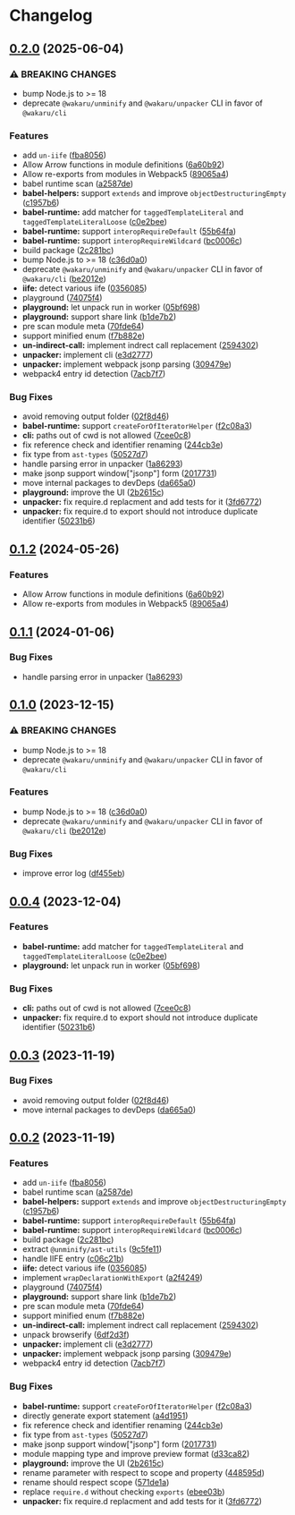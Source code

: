 # Changelog

## [0.2.0](https://github.com/0xdevalias/wakaru/compare/unpacker-v0.1.2...unpacker-v0.2.0) (2025-06-04)


### ⚠ BREAKING CHANGES

* bump Node.js to >= 18
* deprecate `@wakaru/unminify` and `@wakaru/unpacker` CLI in favor of `@wakaru/cli`

### Features

* add `un-iife` ([fba8056](https://github.com/0xdevalias/wakaru/commit/fba805626f0f16b15c83cc333b77a46fbd3ee67c))
* Allow Arrow functions in module definitions ([6a60b92](https://github.com/0xdevalias/wakaru/commit/6a60b9222ebcc7099f4ba162ecc868343bdb18ff))
* Allow re-exports from modules in Webpack5 ([89065a4](https://github.com/0xdevalias/wakaru/commit/89065a4e689b08d3e098c2e2d9eb647f896f78c8))
* babel runtime scan ([a2587de](https://github.com/0xdevalias/wakaru/commit/a2587ded911cc61ca31c893851e7c4417015658b))
* **babel-helpers:** support `extends` and improve `objectDestructuringEmpty` ([c1957b6](https://github.com/0xdevalias/wakaru/commit/c1957b63819f416237246bf6d53f19072ce93536))
* **babel-runtime:** add matcher for `taggedTemplateLiteral` and `taggedTemplateLiteralLoose` ([c0e2bee](https://github.com/0xdevalias/wakaru/commit/c0e2beeb743f9188050b3a9ab18bf28fd70ddb4b))
* **babel-runtime:** support `interopRequireDefault` ([55b64fa](https://github.com/0xdevalias/wakaru/commit/55b64fa2dcb57183476acb64b50cbcce40894a55))
* **babel-runtime:** support `interopRequireWildcard` ([bc0006c](https://github.com/0xdevalias/wakaru/commit/bc0006ccf378859ed5b6fbc174947c3eb4ebffa2))
* build package ([2c281bc](https://github.com/0xdevalias/wakaru/commit/2c281bc29af5e609bbd352b1bde4b14d5b3122e5))
* bump Node.js to &gt;= 18 ([c36d0a0](https://github.com/0xdevalias/wakaru/commit/c36d0a0176db56e98841051db264ab4c4f13739d))
* deprecate `@wakaru/unminify` and `@wakaru/unpacker` CLI in favor of `@wakaru/cli` ([be2012e](https://github.com/0xdevalias/wakaru/commit/be2012e112145e0025cef7aa74a9686c0f952a6d))
* **iife:** detect various iife ([0356085](https://github.com/0xdevalias/wakaru/commit/035608500def05031f24dc2c46e224eda986cac4))
* playground ([74075f4](https://github.com/0xdevalias/wakaru/commit/74075f43e8c47aabe23fe6bd680fc57a31ede219))
* **playground:** let unpack run in worker ([05bf698](https://github.com/0xdevalias/wakaru/commit/05bf698b5b1f5f4464422d07e78fcf8fe5956b29))
* **playground:** support share link ([b1de7b2](https://github.com/0xdevalias/wakaru/commit/b1de7b2cf3aab95ec619489a587f4bbd76c6e514))
* pre scan module meta ([70fde64](https://github.com/0xdevalias/wakaru/commit/70fde646079d483dc4b91fff2d206c3ef786adc8))
* support minified enum ([f7b882e](https://github.com/0xdevalias/wakaru/commit/f7b882e0f6e1a5b8223a85d5f159ba5c419a3fcf))
* **un-indirect-call:** implement indrect call replacement ([2594302](https://github.com/0xdevalias/wakaru/commit/25943028817dfcf99c424afd867fbd4ffc246d84))
* **unpacker:** implement cli ([e3d2777](https://github.com/0xdevalias/wakaru/commit/e3d277770d20c11d5af09073d202fd6f4416f4c9))
* **unpacker:** implement webpack jsonp parsing ([309479e](https://github.com/0xdevalias/wakaru/commit/309479ec082bd06daa4587e3648e3b3b82dfa3c6))
* webpack4 entry id detection ([7acb7f7](https://github.com/0xdevalias/wakaru/commit/7acb7f7df7bc2fa581cda852104b0b8c92fd43f9))


### Bug Fixes

* avoid removing output folder ([02f8d46](https://github.com/0xdevalias/wakaru/commit/02f8d4631dcbe62f2a91b6b0b88811dd06d31039))
* **babel-runtime:** support `createForOfIteratorHelper` ([f2c08a3](https://github.com/0xdevalias/wakaru/commit/f2c08a3e1730cf27aabb919d33c69229eb150db6))
* **cli:** paths out of cwd is not allowed ([7cee0c8](https://github.com/0xdevalias/wakaru/commit/7cee0c8d461a12fb710a44722be043065cf072ed))
* fix reference check and identifier renaming ([244cb3e](https://github.com/0xdevalias/wakaru/commit/244cb3ebfc89634b8b91c1efda7ecd4a687c6f94))
* fix type from `ast-types` ([50527d7](https://github.com/0xdevalias/wakaru/commit/50527d708d1f17de1bae4d67fb650bbf84f86dd9))
* handle parsing error in unpacker ([1a86293](https://github.com/0xdevalias/wakaru/commit/1a8629343e5fc8284c82af591a64ce8164dd222c))
* make jsonp support window["jsonp"] form ([2017731](https://github.com/0xdevalias/wakaru/commit/20177314a155bcb04efa794005dba840f7cb2418))
* move internal packages to devDeps ([da665a0](https://github.com/0xdevalias/wakaru/commit/da665a09d4e2915fcc8d80e6f687c723160bf097))
* **playground:** improve the UI ([2b2615c](https://github.com/0xdevalias/wakaru/commit/2b2615c7ebaf4aee98802adf01b27f9235a69851))
* **unpacker:** fix require.d replacment and add tests for it ([3fd6772](https://github.com/0xdevalias/wakaru/commit/3fd677265202f3725776a094faeac994f7ae6463))
* **unpacker:** fix require.d to export should not introduce duplicate identifier ([50231b6](https://github.com/0xdevalias/wakaru/commit/50231b626e61c1e078a52cd2fc8ed813bcbe6cd9))

## [0.1.2](https://github.com/pionxzh/wakaru/compare/unpacker-v0.1.1...unpacker-v0.1.2) (2024-05-26)


### Features

* Allow Arrow functions in module definitions ([6a60b92](https://github.com/pionxzh/wakaru/commit/6a60b9222ebcc7099f4ba162ecc868343bdb18ff))
* Allow re-exports from modules in Webpack5 ([89065a4](https://github.com/pionxzh/wakaru/commit/89065a4e689b08d3e098c2e2d9eb647f896f78c8))

## [0.1.1](https://github.com/pionxzh/wakaru/compare/unpacker-v0.1.0...unpacker-v0.1.1) (2024-01-06)


### Bug Fixes

* handle parsing error in unpacker ([1a86293](https://github.com/pionxzh/wakaru/commit/1a8629343e5fc8284c82af591a64ce8164dd222c))

## [0.1.0](https://github.com/pionxzh/wakaru/compare/unpacker-v0.0.4...unpacker-v0.1.0) (2023-12-15)


### ⚠ BREAKING CHANGES

* bump Node.js to >= 18
* deprecate `@wakaru/unminify` and `@wakaru/unpacker` CLI in favor of `@wakaru/cli`

### Features

* bump Node.js to &gt;= 18 ([c36d0a0](https://github.com/pionxzh/wakaru/commit/c36d0a0176db56e98841051db264ab4c4f13739d))
* deprecate `@wakaru/unminify` and `@wakaru/unpacker` CLI in favor of `@wakaru/cli` ([be2012e](https://github.com/pionxzh/wakaru/commit/be2012e112145e0025cef7aa74a9686c0f952a6d))


### Bug Fixes

* improve error log ([df455eb](https://github.com/pionxzh/wakaru/commit/df455eb5fc4186d0d57d7ae5d676a8b45407ad64))

## [0.0.4](https://github.com/pionxzh/wakaru/compare/unpacker-v0.0.3...unpacker-v0.0.4) (2023-12-04)


### Features

* **babel-runtime:** add matcher for `taggedTemplateLiteral` and `taggedTemplateLiteralLoose` ([c0e2bee](https://github.com/pionxzh/wakaru/commit/c0e2beeb743f9188050b3a9ab18bf28fd70ddb4b))
* **playground:** let unpack run in worker ([05bf698](https://github.com/pionxzh/wakaru/commit/05bf698b5b1f5f4464422d07e78fcf8fe5956b29))


### Bug Fixes

* **cli:** paths out of cwd is not allowed ([7cee0c8](https://github.com/pionxzh/wakaru/commit/7cee0c8d461a12fb710a44722be043065cf072ed))
* **unpacker:** fix require.d to export should not introduce duplicate identifier ([50231b6](https://github.com/pionxzh/wakaru/commit/50231b626e61c1e078a52cd2fc8ed813bcbe6cd9))

## [0.0.3](https://github.com/pionxzh/wakaru/compare/unpacker-v0.0.2...unpacker-v0.0.3) (2023-11-19)


### Bug Fixes

* avoid removing output folder ([02f8d46](https://github.com/pionxzh/wakaru/commit/02f8d4631dcbe62f2a91b6b0b88811dd06d31039))
* move internal packages to devDeps ([da665a0](https://github.com/pionxzh/wakaru/commit/da665a09d4e2915fcc8d80e6f687c723160bf097))

## [0.0.2](https://github.com/pionxzh/wakaru/compare/unpacker-v0.0.1...unpacker-v0.0.2) (2023-11-19)


### Features

* add `un-iife` ([fba8056](https://github.com/pionxzh/wakaru/commit/fba805626f0f16b15c83cc333b77a46fbd3ee67c))
* babel runtime scan ([a2587de](https://github.com/pionxzh/wakaru/commit/a2587ded911cc61ca31c893851e7c4417015658b))
* **babel-helpers:** support `extends` and improve `objectDestructuringEmpty` ([c1957b6](https://github.com/pionxzh/wakaru/commit/c1957b63819f416237246bf6d53f19072ce93536))
* **babel-runtime:** support `interopRequireDefault` ([55b64fa](https://github.com/pionxzh/wakaru/commit/55b64fa2dcb57183476acb64b50cbcce40894a55))
* **babel-runtime:** support `interopRequireWildcard` ([bc0006c](https://github.com/pionxzh/wakaru/commit/bc0006ccf378859ed5b6fbc174947c3eb4ebffa2))
* build package ([2c281bc](https://github.com/pionxzh/wakaru/commit/2c281bc29af5e609bbd352b1bde4b14d5b3122e5))
* extract `@unminify/ast-utils` ([9c5fe11](https://github.com/pionxzh/wakaru/commit/9c5fe1147001edf1620fb3e1660010ee81ba2408))
* handle IIFE entry ([c06c21b](https://github.com/pionxzh/wakaru/commit/c06c21b495169d8321a115d7e235951285514a11))
* **iife:** detect various iife ([0356085](https://github.com/pionxzh/wakaru/commit/035608500def05031f24dc2c46e224eda986cac4))
* implement `wrapDeclarationWithExport` ([a2f4249](https://github.com/pionxzh/wakaru/commit/a2f42496c1b93726feaae15156e869a74b2df9f1))
* playground ([74075f4](https://github.com/pionxzh/wakaru/commit/74075f43e8c47aabe23fe6bd680fc57a31ede219))
* **playground:** support share link ([b1de7b2](https://github.com/pionxzh/wakaru/commit/b1de7b2cf3aab95ec619489a587f4bbd76c6e514))
* pre scan module meta ([70fde64](https://github.com/pionxzh/wakaru/commit/70fde646079d483dc4b91fff2d206c3ef786adc8))
* support minified enum ([f7b882e](https://github.com/pionxzh/wakaru/commit/f7b882e0f6e1a5b8223a85d5f159ba5c419a3fcf))
* **un-indirect-call:** implement indrect call replacement ([2594302](https://github.com/pionxzh/wakaru/commit/25943028817dfcf99c424afd867fbd4ffc246d84))
* unpack browserify ([6df2d3f](https://github.com/pionxzh/wakaru/commit/6df2d3f537e7799168f2bfcaea8534fb81e563e9))
* **unpacker:** implement cli ([e3d2777](https://github.com/pionxzh/wakaru/commit/e3d277770d20c11d5af09073d202fd6f4416f4c9))
* **unpacker:** implement webpack jsonp parsing ([309479e](https://github.com/pionxzh/wakaru/commit/309479ec082bd06daa4587e3648e3b3b82dfa3c6))
* webpack4 entry id detection ([7acb7f7](https://github.com/pionxzh/wakaru/commit/7acb7f7df7bc2fa581cda852104b0b8c92fd43f9))


### Bug Fixes

* **babel-runtime:** support `createForOfIteratorHelper` ([f2c08a3](https://github.com/pionxzh/wakaru/commit/f2c08a3e1730cf27aabb919d33c69229eb150db6))
* directly generate export statement ([a4d1951](https://github.com/pionxzh/wakaru/commit/a4d1951b33b9ea50ffae8b1b5fad96e8fa2fb323))
* fix reference check and identifier renaming ([244cb3e](https://github.com/pionxzh/wakaru/commit/244cb3ebfc89634b8b91c1efda7ecd4a687c6f94))
* fix type from `ast-types` ([50527d7](https://github.com/pionxzh/wakaru/commit/50527d708d1f17de1bae4d67fb650bbf84f86dd9))
* make jsonp support window["jsonp"] form ([2017731](https://github.com/pionxzh/wakaru/commit/20177314a155bcb04efa794005dba840f7cb2418))
* module mapping type and improve preview format ([d33ca82](https://github.com/pionxzh/wakaru/commit/d33ca82af900cf54f2626beddcb668713b8821ff))
* **playground:** improve the UI ([2b2615c](https://github.com/pionxzh/wakaru/commit/2b2615c7ebaf4aee98802adf01b27f9235a69851))
* rename parameter with respect to scope and property ([448595d](https://github.com/pionxzh/wakaru/commit/448595ddb83815b29136cb21e7ac32d13c470975))
* rename should respect scope ([571de1a](https://github.com/pionxzh/wakaru/commit/571de1a259cd292813dadb799aa2d29a599fa3ba))
* replace `require.d` without checking `exports` ([ebee03b](https://github.com/pionxzh/wakaru/commit/ebee03b921b9fb025dcf559b33000651ba07471a))
* **unpacker:** fix require.d replacment and add tests for it ([3fd6772](https://github.com/pionxzh/wakaru/commit/3fd677265202f3725776a094faeac994f7ae6463))

